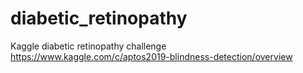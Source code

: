 # diabetic_retinopathy
Kaggle diabetic retinopathy challenge
https://www.kaggle.com/c/aptos2019-blindness-detection/overview
